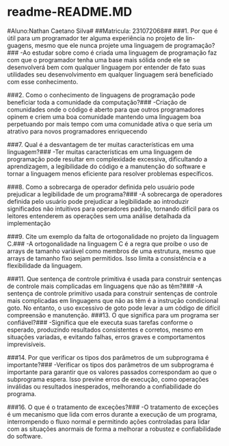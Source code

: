 # readme-README.MD
#Aluno:Nathan Caetano Silva#
##Matricula: 231072068##
###1. Por que é útil para um programador ter alguma experiência no projeto de lin-
guagens, mesmo que ele nunca projete uma linguagem de programação?###
-Ao estudar sobre como é criada uma linguagem de programação faz com que o programador tenha uma base mais sólida onde ele se desenvolverá bem com qualquer linguagem por entender de fato suas utilidades seu desenvolvimento em qualquer linguagem será beneficiado com esse conhecimento.

###2. Como o conhecimento de linguagens de programação pode beneficiar toda a
comunidade da computação?###
-Criação de comunidades onde o código é aberto para que outros programadores opinem e criem uma boa comunidade mantendo uma linguagem boa perpetuando por mais tempo com uma comunidade ativa o que seria um atrativo para novos programadores enriquecendo 


###7. Qual é a desvantagem de ter muitas características em uma linguagem?###
-Ter muitas características em uma linguagem de programação pode resultar em complexidade excessiva, dificultando a aprendizagem, a legibilidade do código e a manutenção do software e tornar a linguagem menos eficiente para resolver problemas específicos.

###8. Como a sobrecarga de operador definida pelo usuário pode prejudicar a legibilidade de um programa?###
-A sobrecarga de operadores definida pelo usuário pode prejudicar a legibilidade ao introduzir significados não intuitivos para operadores padrão, tornando difícil para os leitores entenderem as operações sem uma análise detalhada da implementação

###9. Cite um exemplo da falta de ortogonalidade no projeto da linguagem C.###
-A ortogonalidade na linguagem C é a regra que proíbe o uso de arrays de tamanho variável como membros de uma estrutura, mesmo que arrays de tamanho fixo sejam permitidos. Isso limita a consistência e a flexibilidade da linguagem.


###11. Que sentença de controle primitiva é usada para construir sentenças de controle
mais complicadas em linguagens que não as têm?###
-A sentença de controle primitivo usada para construir sentenças de controle mais complicadas em linguagens que não as têm é a instrução condicional goto. No entanto, o uso excessivo de goto pode levar a um código de difícil compreensão e manutenção.
###13. O que significa para um programa ser confiável?###
-Significa que ele executa suas tarefas conforme o esperado, produzindo resultados consistentes e corretos, mesmo em situações variadas, e evitando falhas, erros graves e comportamentos imprevisíveis.

###14. Por que verificar os tipos dos parâmetros de um subprograma é importante?###
-Verificar os tipos dos parâmetros de um subprograma é importante para garantir que os valores passados correspondam ao que o subprograma espera. Isso previne erros de execução, como operações inválidas ou resultados inesperados, melhorando a confiabilidade do programa.

###16. O que é o tratamento de exceções?###
-O tratamento de exceções é um mecanismo que lida com erros durante a execução de um programa, interrompendo o fluxo normal e permitindo ações controladas para lidar com as situações anormais de forma a melhorar a robustez e confiabilidade do software.
